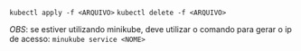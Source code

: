 

`kubectl apply -f <ARQUIVO>`
`kubectl delete -f <ARQUIVO>`


*OBS*: se estiver utilizando minikube, deve utilizar o comando para gerar o ip de acesso: `minukube service <NOME>`